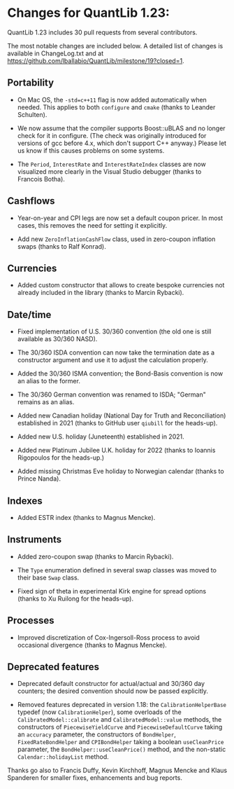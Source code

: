 Changes for QuantLib 1.23:
==========================

QuantLib 1.23 includes 30 pull requests from several contributors.

The most notable changes are included below.
A detailed list of changes is available in ChangeLog.txt and at
<https://github.com/lballabio/QuantLib/milestone/19?closed=1>.

Portability
-----------

- On Mac OS, the `-std=c++11` flag is now added automatically when
  needed.  This applies to both `configure` and `cmake` (thanks to
  Leander Schulten).

- We now assume that the compiler supports Boost::uBLAS and no longer
  check for it in configure.  (The check was originally introduced for
  versions of gcc before 4.x, which don't support C++ anyway.)
  Please let us know if this causes problems on some systems.

- The `Period`, `InterestRate` and `InterestRateIndex` classes are now
  visualized more clearly in the Visual Studio debugger (thanks to
  Francois Botha).

Cashflows
---------

- Year-on-year and CPI legs are now set a default coupon pricer.  In
  most cases, this removes the need for setting it explicitly.

- Add new `ZeroInflationCashFlow` class, used in zero-coupon inflation
  swaps (thanks to Ralf Konrad).

Currencies
----------

- Added custom constructor that allows to create bespoke currencies
  not already included in the library (thanks to Marcin Rybacki).

Date/time
---------

- Fixed implementation of U.S. 30/360 convention (the old one is still
  available as 30/360 NASD).

- The 30/360 ISDA convention can now take the termination date as a
  constructor argument and use it to adjust the calculation properly.

- Added the 30/360 ISMA convention; the Bond-Basis convention is now
  an alias to the former.

- The 30/360 German convention was renamed to ISDA; "German" remains
  as an alias.

- Added new Canadian holiday (National Day for Truth and
  Reconciliation) established in 2021 (thanks to GitHub user `qiubill`
  for the heads-up).

- Added new U.S. holiday (Juneteenth) established in 2021.

- Added new Platinum Jubilee U.K. holiday for 2022 (thanks to Ioannis
  Rigopoulos for the heads-up.)

- Added missing Christmas Eve holiday to Norwegian calendar (thanks to
  Prince Nanda).

Indexes
-------

- Added ESTR index (thanks to Magnus Mencke).

Instruments
-----------

- Added zero-coupon swap (thanks to Marcin Rybacki).

- The `Type` enumeration defined in several swap classes was moved to
  their base `Swap` class.

- Fixed sign of theta in experimental Kirk engine for spread options
  (thanks to Xu Ruilong for the heads-up).

Processes
---------

- Improved discretization of Cox-Ingersoll-Ross process to avoid
  occasional divergence (thanks to Magnus Mencke).

Deprecated features
-------------------

- Deprecated default constructor for actual/actual and 30/360 day
  counters; the desired convention should now be passed explicitly.

- Removed features deprecated in version 1.18: the
  `CalibrationHelperBase` typedef (now `CalibrationHelper`), some
  overloads of the `CalibratedModel::calibrate` and
  `CalibratedModel::value` methods, the constructors of
  `PiecewiseYieldCurve` and `PiecewiseDefaultCurve` taking an
  `accuracy` parameter, the constructors of `BondHelper`,
  `FixedRateBondHelper` and `CPIBondHelper` taking a boolean
  `useCleanPrice` parameter, the `BondHelper::useCleanPrice()` method,
  and the non-static `Calendar::holidayList` method.


Thanks go also to Francis Duffy, Kevin Kirchhoff, Magnus Mencke and
Klaus Spanderen for smaller fixes, enhancements and bug reports.

